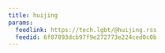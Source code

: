 ```yaml
---
title: huijing
params:
  feedlink: https://tech.lgbt/@huijing.rss
  feedid: 6f87893dcb97f9e272773e224ced0c0b
---
```


